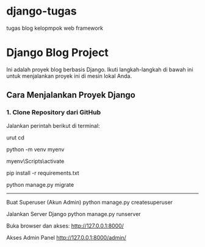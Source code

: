 # django-tugas
tugas blog kelopmpok web framework

# Django Blog Project

Ini adalah proyek blog berbasis Django. Ikuti langkah-langkah di bawah ini untuk menjalankan proyek ini di mesin lokal Anda.

## Cara Menjalankan Proyek Django

### 1. Clone Repository dari GitHub
Jalankan perintah berikut di terminal:

urut
cd <nama-folder-proyek>

python -m venv myenv

myenv\Scripts\activate

pip install -r requirements.txt

python manage.py migrate

---------------------------
 Buat Superuser (Akun Admin)
python manage.py createsuperuser

Jalankan Server Django
python manage.py runserver

Buka browser dan akses:
http://127.0.0.1:8000/

Akses Admin Panel
http://127.0.0.1:8000/admin/











